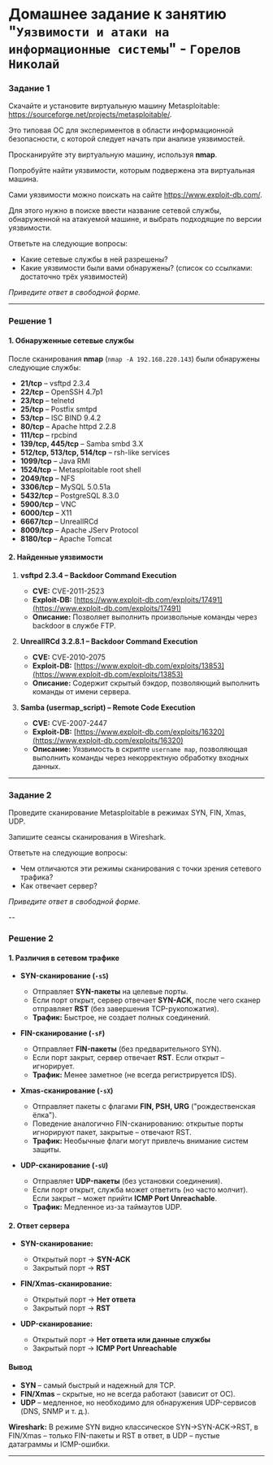 # Домашнее задание к занятию "`Уязвимости и атаки на информационные системы`" - `Горелов Николай`


### Задание 1

Скачайте и установите виртуальную машину Metasploitable: https://sourceforge.net/projects/metasploitable/.

Это типовая ОС для экспериментов в области информационной безопасности, с которой следует начать при анализе уязвимостей.

Просканируйте эту виртуальную машину, используя **nmap**.

Попробуйте найти уязвимости, которым подвержена эта виртуальная машина.

Сами уязвимости можно поискать на сайте https://www.exploit-db.com/.

Для этого нужно в поиске ввести название сетевой службы, обнаруженной на атакуемой машине, и выбрать подходящие по версии уязвимости.

Ответьте на следующие вопросы:

- Какие сетевые службы в ней разрешены?
- Какие уязвимости были вами обнаружены? (список со ссылками: достаточно трёх уязвимостей)
  
*Приведите ответ в свободной форме.*  

---

### Решение 1

#### **1. Обнаруженные сетевые службы**  
После сканирования **nmap** (`nmap -A 192.168.220.143`) были обнаружены следующие службы:  
- **21/tcp** – vsftpd 2.3.4  
- **22/tcp** – OpenSSH 4.7p1  
- **23/tcp** – telnetd  
- **25/tcp** – Postfix smtpd  
- **53/tcp** – ISC BIND 9.4.2  
- **80/tcp** – Apache httpd 2.2.8  
- **111/tcp** – rpcbind  
- **139/tcp, 445/tcp** – Samba smbd 3.X  
- **512/tcp, 513/tcp, 514/tcp** – rsh-like services  
- **1099/tcp** – Java RMI  
- **1524/tcp** – Metasploitable root shell  
- **2049/tcp** – NFS  
- **3306/tcp** – MySQL 5.0.51a  
- **5432/tcp** – PostgreSQL 8.3.0  
- **5900/tcp** – VNC  
- **6000/tcp** – X11  
- **6667/tcp** – UnrealIRCd  
- **8009/tcp** – Apache JServ Protocol  
- **8180/tcp** – Apache Tomcat  

#### **2. Найденные уязвимости**  
1. **vsftpd 2.3.4 – Backdoor Command Execution**  
   - **CVE:** CVE-2011-2523  
   - **Exploit-DB:** [https://www.exploit-db.com/exploits/17491](https://www.exploit-db.com/exploits/17491)  
   - **Описание:** Позволяет выполнить произвольные команды через backdoor в службе FTP.  

2. **UnrealIRCd 3.2.8.1 – Backdoor Command Execution**  
   - **CVE:** CVE-2010-2075  
   - **Exploit-DB:** [https://www.exploit-db.com/exploits/13853](https://www.exploit-db.com/exploits/13853)  
   - **Описание:** Содержит скрытый бэкдор, позволяющий выполнить команды от имени сервера.  

3. **Samba (usermap_script) – Remote Code Execution**  
   - **CVE:** CVE-2007-2447  
   - **Exploit-DB:** [https://www.exploit-db.com/exploits/16320](https://www.exploit-db.com/exploits/16320)  
   - **Описание:** Уязвимость в скрипте `username map`, позволяющая выполнить команды через некорректную обработку входных данных.  

---

### Задание 2

Проведите сканирование Metasploitable в режимах SYN, FIN, Xmas, UDP.

Запишите сеансы сканирования в Wireshark.

Ответьте на следующие вопросы:

- Чем отличаются эти режимы сканирования с точки зрения сетевого трафика?
- Как отвечает сервер?

*Приведите ответ в свободной форме.*

--

### Решение 2

#### **1. Различия в сетевом трафике**  
- **SYN-сканирование (`-sS`)**  
  - Отправляет **SYN-пакеты** на целевые порты.  
  - Если порт открыт, сервер отвечает **SYN-ACK**, после чего сканер отправляет **RST** (без завершения TCP-рукопожатия).  
  - **Трафик:** Быстрое, не создает полных соединений.  

- **FIN-сканирование (`-sF`)**  
  - Отправляет **FIN-пакеты** (без предварительного SYN).  
  - Если порт закрыт, сервер отвечает **RST**. Если открыт – игнорирует.  
  - **Трафик:** Менее заметное (не всегда регистрируется IDS).  

- **Xmas-сканирование (`-sX`)**  
  - Отправляет пакеты с флагами **FIN, PSH, URG** ("рождественская ёлка").  
  - Поведение аналогично FIN-сканированию: открытые порты игнорируют пакет, закрытые – отвечают RST.  
  - **Трафик:** Необычные флаги могут привлечь внимание систем защиты.  

- **UDP-сканирование (`-sU`)**  
  - Отправляет **UDP-пакеты** (без установки соединения).  
  - Если порт открыт, служба может ответить (но часто молчит). Если закрыт – может прийти **ICMP Port Unreachable**.  
  - **Трафик:** Медленное из-за таймаутов UDP.  

#### **2. Ответ сервера**  
- **SYN-сканирование:**  
  - Открытый порт → **SYN-ACK**  
  - Закрытый порт → **RST**  

- **FIN/Xmas-сканирование:**  
  - Открытый порт → **Нет ответа**  
  - Закрытый порт → **RST**  

- **UDP-сканирование:**  
  - Открытый порт → **Нет ответа или данные службы**  
  - Закрытый порт → **ICMP Port Unreachable**  

#### **Вывод**  
- **SYN** – самый быстрый и надежный для TCP.  
- **FIN/Xmas** – скрытые, но не всегда работают (зависит от ОС).  
- **UDP** – медленное, но необходимо для обнаружения UDP-сервисов (DNS, SNMP и т. д.).  

**Wireshark:** В режиме SYN видно классическое SYN→SYN-ACK→RST, в FIN/Xmas – только FIN-пакеты и RST в ответ, в UDP – пустые датаграммы и ICMP-ошибки.

---